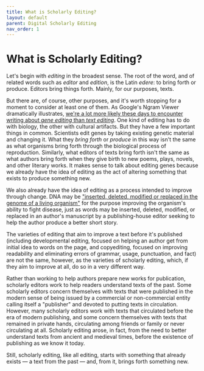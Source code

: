 ```yaml
---
title: What is Scholarly Editing?
layout: default
parent: Digital Scholarly Editing
nav_order: 1
---
```


# What is Scholarly Editing?

Let's begin with *editing* in the broadest sense. The root of the word, and of related words such as *editor* and *edition*, is the Latin *edere*: to bring forth or produce. Editors bring things forth. Mainly, for our purposes, texts.

But there are, of course, other purposes, and it's worth stopping for a moment to consider at least one of them. As Google's Ngram Viewer dramatically illustrates, [we're a lot more likely these days to encounter writing about *gene editing* than *text editing*](https://books.google.com/ngrams/graph?content=gene+editing%2C+text+editing&year_end=2019&year_start=1800&smoothing=3&corpus=26&direct_url=t1%3B%2Cgene%20editing%3B%2Cc0%3B.t1%3B%2Ctext%20editing%3B%2Cc0). One kind of editing has to do with biology, the other with cultural artifacts. But they have a few important things in common. Scientists edit genes by taking existing genetic material and changing it. What they *bring forth* or *produce* in this way isn't the same as what organisms bring forth through the biological process of reproduction. Similarly, what editors of texts bring forth isn't the same as what authors bring forth when they give birth to new poems, plays, novels, and other literary works. It makes sense to talk about editing genes because we already have the idea of editing as the act of altering something that exists to produce something new.

We also already have the idea of editing as a process intended to improve through change. DNA may be
["inserted, deleted, modified or replaced in the genome of a living organism"](https://en.wikipedia.org/wiki/Genome_editing#Gene_therapy) for the purpose improving the organism's ability to fight disease, just as words may be inserted, deleted, modified, or replaced in an author's manuscript by a publishing-house editor seeking to help the author produce a better short story.

The varieties of editing that aim to improve a text before it's published (including developmental editing, focused on helping an author get from initial idea to words on the page, and copyediting, focused on improving readability and eliminating errors of grammar, usage, punctuation, and fact) are not the same, however, as the varieties of scholarly editing, which, if they aim to improve at all, do so in a very different way.

Rather than working to help authors prepare new works for publication, scholarly editors work to help readers understand texts of the past. Some scholarly editors concern themselves with texts that were published in the modern sense of being issued by a commercial or non-commercial entity calling itself a "publisher" and devoted to putting texts in circulation. However, many scholarly editors work with texts that circulated before the era of modern publishing, and some concern themselves with texts that remained in private hands, circulating among friends or family or never circulating at all. Scholarly editing arose, in fact, from the need to better understand texts from ancient and medieval times, before the existence of publishing as we know it today.  

Still, scholarly editing, like all editing, starts with something that already exists — a text from the past — and, from it, brings forth something new.